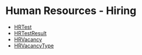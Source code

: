# Human Resources - Hiring
  - [HRTest](/modules/humanresource-hiring/HRTest.md)
  - [HRTestResult](/modules/humanresource-hiring/HRTestResult.md)
  - [HRVacancy](/modules/humanresource-hiring/HRVacancy.md)
  - [HRVacancyType](/modules/humanresource-hiring/HRVacancyType.md)
